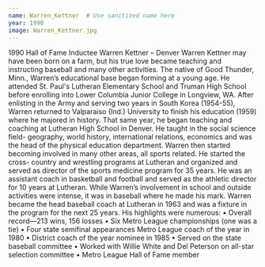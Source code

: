 ```yaml
---
name: Warren_Kettner  # Use sanitized name here
year: 1990
image: Warren_Kettner.jpg
---
```


1990 Hall of Fame Inductee Warren Kettner – Denver
Warren Kettner may have been born on a farm, but his true love became teaching and instructing
baseball and many other activities.
The native of Good Thunder, Minn., Warren’s educational base began forming at a young age. He
attended St. Paul's Lutheran Elementary School and Truman High School before enrolling into Lower
Columbia Junior College in Longview, WA.
After enlisting in the Army and serving two years in South Korea (1954-55), Warren returned to
Valparaiso (Ind.) University to finish his education (1959) where he majored in history. That same year,
he began teaching and coaching at Lutheran High School in Denver. He taught in the social science field-
geography, world history, international relations, economics and was the head of the physical education
department.
Warren then started becoming involved in many other areas, all sports related. He started the cross-
country and wrestling programs at Lutheran and organized and served as director of the sports medicine
program for 35 years. He was an assistant coach in basketball and football and served as the athletic
director for 10 years at Lutheran. While Warren’s involvement in school and outside activities were
intense, it was in baseball where he made his mark.
Warren became the head baseball coach at Lutheran in 1963 and was a fixture in the program for the
next 25 years. His highlights were numerous:
• Overall record—213 wins, 156 losses
• Six Metro League championships (one was a tie)
• Four state semifinal appearances Metro League coach of the year in 1980
• District coach of the year nominee in 1985
• Served on the state baseball committee
• Worked with Willie White and Del Peterson on all-star selection committee
• Metro League Hall of Fame member